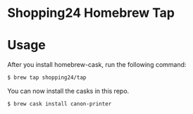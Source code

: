 # Shopping24 Homebrew Tap

# Usage

After you install homebrew-cask, run the following command:

```sh
$ brew tap shopping24/tap
```

You can now install the casks in this repo.

```sh
$ brew cask install canon-printer
```
